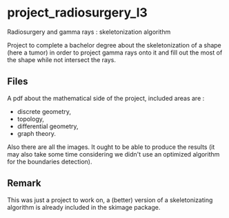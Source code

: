 # project_radiosurgery_l3
Radiosurgery and gamma rays : skeletonization algorithm

Project to complete a bachelor degree about the skeletonization of a shape (here a tumor) in order to project gamma rays onto it and fill out the most of the shape while not intersect the rays.
## Files

A pdf about the mathematical side of the project, included areas are :
  + discrete geometry,
  + topology,
  + differential geometry,
  + graph theory.

Also there are all the images. It ought to be able to produce the results (it may also take some time considering we didn't use an optimized algorithm for the boundaries detection).

## Remark

This was just a project to work on, a (better) version of a skeletonizating algorithm is already included in the skimage package.
